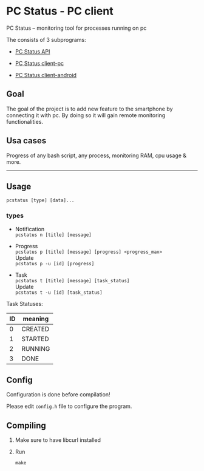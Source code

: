 # PC Status - PC client

PC Status – monitoring tool for processes running on pc

The consists of 3 subprograms:

- [PC Status API](https://github.com/pawelhanusik/PCStatus-api)

- [PC Status client-pc](https://github.com/pawelhanusik/PCStatus-client-pc)

- [PC Status client-android](https://github.com/pawelhanusik/PCStatus-client-android)

## Goal

The goal of the project is to add new feature to the smartphone by connecting it with pc. By doing so it will gain remote monitoring functionalities.

## Usa cases

Progress of any bash script, any process, monitoring RAM, cpu usage & more.

---

## Usage

```
pcstatus [type] [data]...
```

### types

- Notification  
```pcstatus n [title] [message]```

- Progress  
```pcstatus p [title] [message] [progress] <progress_max>```  
Update  
```pcstatus p -u [id] [progress]```

- Task  
```pcstatus t [title] [message] [task_status]```  
Update  
```pcstatus t -u [id] [task_status]```

Task Statuses:

 ID | meaning
----|---------
  0 | CREATED
  1 | STARTED
  2 | RUNNING
  3 | DONE

## Config

Configuration is done before compilation!

Please edit `config.h` file to configure the program.

## Compiling

1. Make sure to have libcurl installed

1. Run

    `make`

